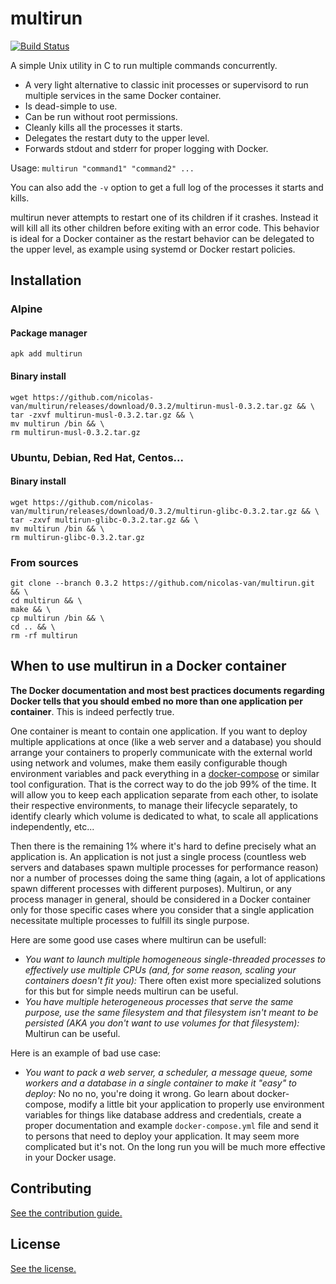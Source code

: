 
# multirun

[![Build Status](https://cloud.drone.io/api/badges/nicolas-van/multirun/status.svg)](https://cloud.drone.io/nicolas-van/multirun)

A simple Unix utility in C to run multiple commands concurrently.

* A very light alternative to classic init processes or supervisord to run multiple services in the same Docker container.
* Is dead-simple to use.
* Can be run without root permissions.
* Cleanly kills all the processes it starts.
* Delegates the restart duty to the upper level.
* Forwards stdout and stderr for proper logging with Docker.

Usage: `multirun "command1" "command2" ...`

You can also add the `-v` option to get a full log of the processes it starts and kills.

multirun never attempts to restart one of its children if it crashes. Instead it will kill all its other children before exiting with an error code. This behavior is ideal for a Docker container as the restart behavior can be delegated to the upper level, as example using systemd or Docker restart policies.

## Installation

### Alpine

#### Package manager

```
apk add multirun
```

#### Binary install

```
wget https://github.com/nicolas-van/multirun/releases/download/0.3.2/multirun-musl-0.3.2.tar.gz && \
tar -zxvf multirun-musl-0.3.2.tar.gz && \
mv multirun /bin && \
rm multirun-musl-0.3.2.tar.gz
```

### Ubuntu, Debian, Red Hat, Centos...

#### Binary install

```
wget https://github.com/nicolas-van/multirun/releases/download/0.3.2/multirun-glibc-0.3.2.tar.gz && \
tar -zxvf multirun-glibc-0.3.2.tar.gz && \
mv multirun /bin && \
rm multirun-glibc-0.3.2.tar.gz
```

### From sources

    git clone --branch 0.3.2 https://github.com/nicolas-van/multirun.git && \
    cd multirun && \
    make && \
    cp multirun /bin && \
    cd .. && \
    rm -rf multirun
    
## When to use multirun in a Docker container

**The Docker documentation and most best practices documents regarding Docker tells that you should embed no more than one application per container**. This is indeed perfectly true.

One container is meant to contain one application. If you want to deploy multiple applications at once (like a web server and a database) you should arrange your containers to properly communicate with the external world using network and volumes, make them easily configurable though environment variables and pack everything in a [docker-compose](https://docs.docker.com/compose/) or similar tool configuration. That is the correct way to do the job 99% of the time. It will allow you to keep each application separate from each other, to isolate their respective environments, to manage their lifecycle separately, to identify clearly which volume is dedicated to what, to scale all applications independently, etc...

Then there is the remaining 1% where it's hard to define precisely what an application is. An application is not just a single process (countless web servers and databases spawn multiple processes for performance reason) nor a number of processes doing the same thing (again, a lot of applications spawn different processes with different purposes). Multirun, or any process manager in general, should be considered in a Docker container only for those specific cases where you consider that a single application necessitate multiple processes to fulfill its single purpose.

Here are some good use cases where multirun can be usefull:

* *You want to launch multiple homogeneous single-threaded processes to effectively use multiple CPUs (and, for some reason, scaling your containers doesn't fit you):* There often exist more specialized solutions for this but for simple needs multirun can be useful.
* *You have multiple heterogeneous processes that serve the same purpose, use the same filesystem and that filesystem isn't meant to be persisted (AKA you don't want to use volumes for that filesystem):* Multirun can be useful.

Here is an example of bad use case:

* *You want to pack a web server, a scheduler, a message queue, some workers and a database in a single container to make it "easy" to deploy:* No no no, you're doing it wrong. Go learn about docker-compose, modify a little bit your application to properly use environment variables for things like database address and credentials, create a proper documentation and example `docker-compose.yml` file and send it to persons that need to deploy your application. It may seem more complicated but it's not. On the long run you will be much more effective in your Docker usage.

## Contributing

[See the contribution guide.](CONTRIBUTING.md)

## License

[See the license.](LICENSE.md)
